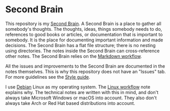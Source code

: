 # Second Brain

This repository is my [Second Brain](https://www.buildingasecondbrain.com/).
A Second Brain is a place to gather all somebody's thoughts.
The thoughts, ideas, things somebody needs to do, references to good books or articles, or documentation that is important to somebody.
It is the place for documenting important information and made decisions.
The Second Brain has a flat file structure; there is no nesting using directories.
The notes inside the Second Brain can cross-reference other notes.
The Second Brain relies on the [Markdown workflow](/markdown-workflow.md).

All the issues and improvements to the Second Brain are documented in the notes themselves.
This is why this repository does not have an "Issues" tab.
For more guidelines see the [Style guide](/style-guide.md).

I use [Debian](https://www.debian.org/) Linux as my operating system.
The [Linux workflow](/linux-workflow.md) note explains why.
The technical notes are written with this in mind, and don't always take Microsoft Windows or macOS into account.
They also don't always take Arch or Red Hat based distributions into account.
